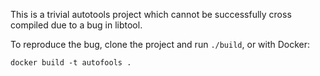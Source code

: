 This is a trivial autotools project which cannot be successfully
cross compiled due to a bug in libtool.

To reproduce the bug, clone the project and run `./build`, or
with Docker:

    docker build -t autofools .

